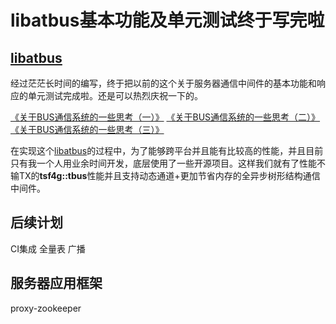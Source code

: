 libatbus基本功能及单元测试终于写完啦
======

[libatbus](https://github.com/owt5008137/libatbus)
------

经过茫茫长时间的编写，终于把以前的这个关于服务器通信中间件的基本功能和响应的单元测试完成啦。还是可以热烈庆祝一下的。

[《关于BUS通信系统的一些思考（一）》](https://www.owent.net/r4DoG)
[《关于BUS通信系统的一些思考（二）》](https://www.owent.net/gCsOx)
[《关于BUS通信系统的一些思考（三）》](https://www.owent.net/V1j6B)

在实现这个[libatbus](https://github.com/owt5008137/libatbus)的过程中，为了能够跨平台并且能有比较高的性能，并且目前只有我一个人用业余时间开发，底层使用了一些开源项目。这样我们就有了性能不输TX的**tsf4g::tbus**性能并且支持动态通道+更加节省内存的全异步树形结构通信中间件。



后续计划
------
CI集成
全量表
广播

服务器应用框架
------
proxy-zookeeper
